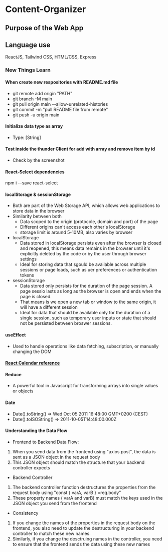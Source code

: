 # Content-Organizer

## Purpose of the Web App

## Language use

ReactJS, Tailwind CSS, HTML/CSS, Express

### New Things Learn

#### When create new respositories with README.md file

- git remote add origin "PATH"
- git branch -M main
- git pull origin main --allow-unrelated-histories
- git commit -m "pull README file from remote"
- git push -u origin main

#### Initialize data type as array

- Type: [String]

#### Test inside the thunder Client for add with array and remove item by id

- Check by the screenshot

#### [React-Select dependencies](https://react-select.com/home)

npm i --save react-select

#### localStorage & sessionStorage

- Both are part of the Web Storage API, which allows web applications to store data in the browser
- Similarity between both
  - Data scoped to the origin (protocole, domain and port) of the page
  - Different origins can't access each other's localStorage
  - storage limit is around 5-10MB, also varies by browser
- localStorage
  - Data stored in localStorage persists even after the browser is closed and reopened, this means data remains in the browser until it's explicitly deleted by the code or by the user through browser settings
  - Ideal for storing data that sgould be available across multiple sessions or page loads, such as uer preferences or authentication tokens
- sessionStorage
  - Data stored only persists for the duration of the page session. A page sessio lasts as long as the browser is open and ends when the page is closed.
  - That means is we open a new tab or window to the same origin, it will have a different session
  - Ideal for data that should be available only for the duration of a single session, such as temporary user inputs or state that should not be persisted between broswer sessions.

#### useEffect

- Used to handle operations like data fetching, subscription, or manually changing the DOM

#### [React Calendar reference](https://derrickotte.medium.com/how-to-create-a-calendar-from-scratch-in-react-1f2db197454d)

#### Reduce

- A powerful tool in Javascript for transforming arrays into single values or objects

#### Date

- Date().toString() => Wed Oct 05 2011 16:48:00 GMT+0200 (CEST)
- Date().toISOString() => 2011-10-05T14:48:00.000Z

#### Understanding the Data Flow

- Frontend to Backend Data Flow:

1. When you send data from the frontend using "axios.post", the data is sent as a JSON object in the request body
2. This JSON object should match the structure that your backend controller expects

- Backend Controller

1. The backend controller function destructures the properties from the request body using "const { varA, varB } =req.body"
2. These property names ( varA and varB) must match the keys used in the JSON object you send from the frontend

- Consistency

1. If you change the names of the properties in the request body on the frontend, you also need to update the destructuring in your backend controller to match these new names.
2. Similarly, if you change the desctruing names in the controller, you need to ensure that the frontend sends the data using these new names
